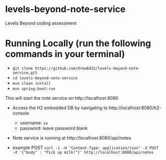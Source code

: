# levels-beyond-note-service
Levels Beyond coding assessment

# Running Locally (run the following commands in your terminal)
 - `git clone https://github.com/drew6432/levels-beyond-note-service.git`
 - `cd levels-beyond-note-service`
 - `mvn clean install`
 - `mvn spring-boot:run`
 
 This will start the note service on http://localhost:8080
 
 - Access the H2 embedded DB by navigating to http://localhost:8080/h2-console
   - username: `sa`
   - password: leave password blank
   
 - Note service is running at http://localhost:8080/api/notes
 
 - example POST `curl -i -H "Content-Type: application/json" -X POST -d '{"body" : "Pick up milk!"}' http://localhost:8080/api/notes`

